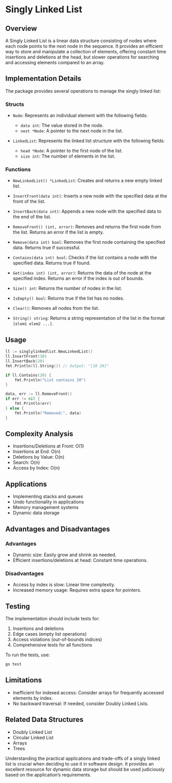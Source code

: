 # Singly Linked List

## Overview

A Singly Linked List is a linear data structure consisting of nodes where each node points to the next node in the sequence. It provides an efficient way to store and manipulate a collection of elements, offering constant time insertions and deletions at the head, but slower operations for searching and accessing elements compared to an array.

## Implementation Details

The package provides several operations to manage the singly linked list:

### Structs

- `Node`: Represents an individual element with the following fields:
  - `data int`: The value stored in the node.
  - `next *Node`: A pointer to the next node in the list.

- `LinkedList`: Represents the linked list structure with the following fields:
  - `head *Node`: A pointer to the first node of the list.
  - `size int`: The number of elements in the list.

### Functions

- `NewLinkedList() *LinkedList`: Creates and returns a new empty linked list.

- `InsertFront(data int)`: Inserts a new node with the specified data at the front of the list.

- `InsertBack(data int)`: Appends a new node with the specified data to the end of the list.

- `RemoveFront() (int, error)`: Removes and returns the first node from the list. Returns an error if the list is empty.

- `Remove(data int) bool`: Removes the first node containing the specified data. Returns true if successful.

- `Contains(data int) bool`: Checks if the list contains a node with the specified data. Returns true if found.

- `Get(index int) (int, error)`: Returns the data of the node at the specified index. Returns an error if the index is out of bounds.

- `Size() int`: Returns the number of nodes in the list.

- `IsEmpty() bool`: Returns true if the list has no nodes.

- `Clear()`: Removes all nodes from the list.

- `String() string`: Returns a string representation of the list in the format `[elem1 elem2 ...]`.

## Usage

```go
ll := singlylinkedlist.NewLinkedList()
ll.InsertFront(10)
ll.InsertBack(20)
fmt.Println(ll.String()) // Output: "[10 20]"

if ll.Contains(20) {
    fmt.Println("List contains 20")
}

data, err := ll.RemoveFront()
if err != nil {
    fmt.Println(err)
} else {
    fmt.Println("Removed:", data)
}
```

## Complexity Analysis

- Insertions/Deletions at Front: O(1)
- Insertions at End: O(n)
- Deletions by Value: O(n)
- Search: O(n)
- Access by Index: O(n)

## Applications

- Implementing stacks and queues
- Undo functionality in applications
- Memory management systems
- Dynamic data storage

## Advantages and Disadvantages

### Advantages

- Dynamic size: Easily grow and shrink as needed.
- Efficient insertions/deletions at head: Constant time operations.

### Disadvantages

- Access by index is slow: Linear time complexity.
- Increased memory usage: Requires extra space for pointers.

## Testing

The implementation should include tests for:

1. Insertions and deletions
2. Edge cases (empty list operations)
3. Access violations (out-of-bounds indices)
4. Comprehensive tests for all functions

To run the tests, use:

```bash
go test
```

## Limitations

- Inefficient for indexed access: Consider arrays for frequently accessed elements by index.
- No backward traversal: If needed, consider Doubly Linked Lists.

## Related Data Structures

- Doubly Linked List
- Circular Linked List
- Arrays
- Trees

Understanding the practical applications and trade-offs of a singly linked list is crucial when deciding to use it in software design. It provides an excellent resource for dynamic data storage but should be used judiciously based on the application’s requirements.

